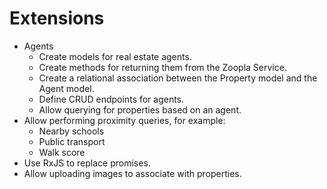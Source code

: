 # Extensions

* Agents
  * Create models for real estate agents.
  * Create methods for returning them from the Zoopla Service.
  * Create a relational association between the Property model and the Agent model.
  * Define CRUD endpoints for agents.
  * Allow querying for properties based on an agent.
* Allow performing proximity queries, for example:
  * Nearby schools
  * Public transport
  * Walk score
* Use RxJS to replace promises.
* Allow uploading images to associate with properties.
